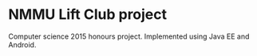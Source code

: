 # NMMU Lift Club project

Computer science 2015 honours project. Implemented using Java EE and Android.
